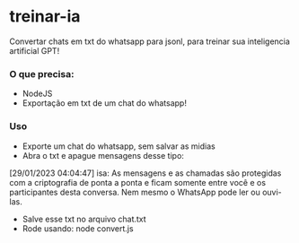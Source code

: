 # treinar-ia
Convertar chats em txt do whatsapp para jsonl, para treinar sua inteligencia artificial GPT!


### O que precisa:

- NodeJS
- Exportação em txt de um chat do whatsapp!

### Uso

- Exporte um chat do whatsapp, sem salvar as midias
- Abra o txt e apague mensagens desse tipo: 

[29/01/2023 04:04:47] isa: ‎As mensagens e as chamadas são protegidas com a criptografia de ponta a ponta e ficam somente entre você e os participantes desta conversa. Nem mesmo o WhatsApp pode ler ou ouvi-las.

- Salve esse txt no arquivo chat.txt
- Rode usando: node convert.js
